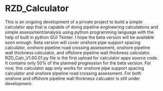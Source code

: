 # RZD_Calculator
This is an ongoing development of a private project to build a simple calculator app that is capable of doing pipeline engineering calculations and simple assessment/analysis using python programming language with the help of built in python GUI Tkinter. I hope the beta version will be available soon enough. Beta version will cover onshore pipe support spacing calculator, onshore pipeline road crossing assessment, onshore pipeline wall thickness calculator, and offshore pipeline wall thickness calculator. <br/>
RZD_Calc_V1.00.01.py file is the first upload for calculator apps source code. It contains only 50% of the planned progression for the beta version. For now, this calculator app only works for onshore pipe support spacing calculator and onshore pipeline road crossing assessment. For both onshore and offshore pipeline wall thickness calcuator is still under development. <br/>


